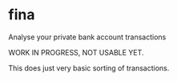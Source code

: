 # fina
Analyse your private bank account  transactions

WORK IN PROGRESS, NOT USABLE YET.

This does just very basic sorting of transactions.
